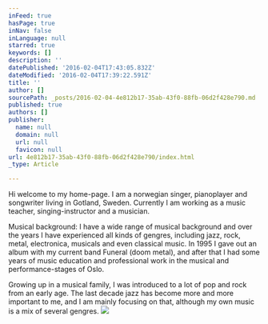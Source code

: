 ```yaml
---
inFeed: true
hasPage: true
inNav: false
inLanguage: null
starred: true
keywords: []
description: ''
datePublished: '2016-02-04T17:43:05.832Z'
dateModified: '2016-02-04T17:39:22.591Z'
title: ''
author: []
sourcePath: _posts/2016-02-04-4e812b17-35ab-43f0-88fb-06d2f428e790.md
published: true
authors: []
publisher:
  name: null
  domain: null
  url: null
  favicon: null
url: 4e812b17-35ab-43f0-88fb-06d2f428e790/index.html
_type: Article

---
```

Hi welcome to my home-page. I am a norwegian singer, pianoplayer and songwriter living in Gotland, Sweden. Currently I am working as a music teacher, singing-instructor and a musician. 

Musical background: I have a wide range of musical background and over the years I have experienced all kinds of gengres, including jazz, rock, metal, electronica, musicals and even classical music. In 1995 I gave out an album with my current band Funeral (doom metal), and after that I had some years of music education and professional work in the musical and performance-stages of Oslo. 

Growing up in a musical family, I was introduced to a lot of pop and rock from an early age. The last decade jazz has become more and more important to me, and I am mainly focusing on that, although my own music is a mix of several gengres. ![](https://s3-us-west-2.amazonaws.com/the-grid-img/p/b76bb73fb76b41e7a17f430694b3a6b0398394ca.jpg)